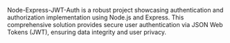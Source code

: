 Node-Express-JWT-Auth is a robust project showcasing authentication and authorization implementation using Node.js and Express. This comprehensive solution provides secure user authentication via JSON Web Tokens (JWT), ensuring data integrity and user privacy. 